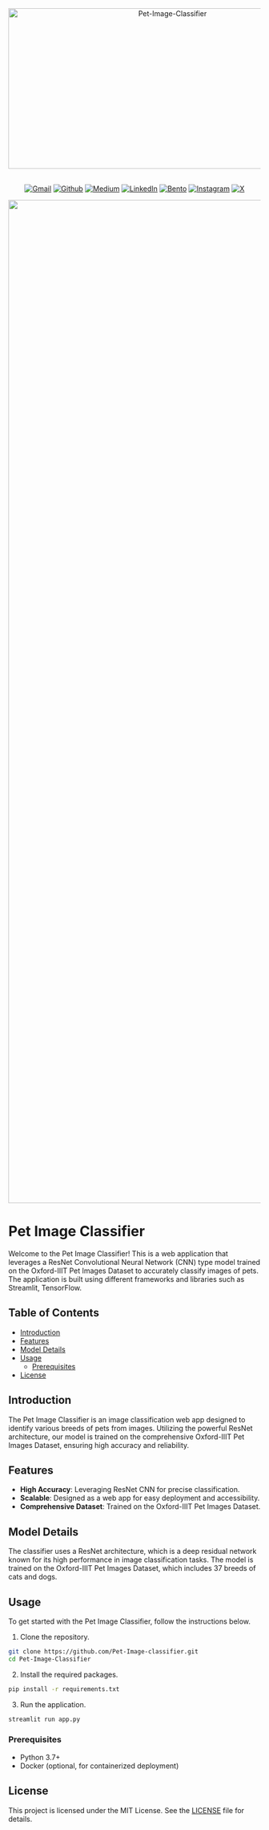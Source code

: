 <div align="center">
    <img src="https://socialify.git.ci/yashksaini-coder/Pet-Image-Classifier/image?description=1&descriptionEditable=Pet%27s%20Image%20classifier%20based%20on%20Resnet%20CNN%20model&font=Rokkitt&forks=1&issues=1&language=0&logo=https%3A%2F%2Fi.pinimg.com%2F564x%2F82%2F7c%2F62%2F827c62e991d31a57b8f369f473e70cea.jpg&name=1&owner=1&pattern=Solid&pulls=1&stargazers=1&theme=Light" alt="Pet-Image-Classifier" width="640" height="320" />
</div>
<br>
<div align='center'>

  [![Gmail](https://img.shields.io/badge/Gmail-D14836?style=for-the-badge&logo=gmail&logoColor=white)](mailto:ys3853428@gmail.com)
  [![Github](https://img.shields.io/badge/GitHub-100000?style=for-the-badge&logo=github&logoColor=white)](https://github.com/yashksaini-coder)
  [![Medium](https://img.shields.io/badge/Medium-12100E?style=for-the-badge&logo=medium&logoColor=white)](https://medium.com/@yashksaini)
  [![LinkedIn](https://img.shields.io/badge/LinkedIn-0077B5?style=for-the-badge&logo=linkedin&logoColor=white)](https://www.linkedin.com/in/yashksaini/)
  [![Bento](https://img.shields.io/badge/Bento-768CFF.svg?style=for-the-badge&logo=Bento&logoColor=white)](https://bento.me/yashksaini)
  [![Instagram](https://img.shields.io/badge/Instagram-%23E4405F.svg?style=for-the-badge&logo=Instagram&logoColor=white)](https://www.instagram.com/yashksaini.codes/)
  [![X](https://img.shields.io/badge/X-%23000000.svg?style=for-the-badge&logo=X&logoColor=white)](https://twitter.com/EasycodesDev)
   
</div>
<img width="2000rem" src="https://raw.githubusercontent.com/SamirPaulb/SamirPaulb/main/assets/rainbow-superthin.webp"><br>

# Pet Image Classifier

Welcome to the Pet Image Classifier! This is a web application that leverages a ResNet Convolutional Neural Network (CNN) type model trained on the Oxford-IIIT Pet Images Dataset to accurately classify images of pets. The application is built using different frameworks and libraries such as Streamlit, TensorFlow.

## Table of Contents

- [Introduction](#introduction)
- [Features](#features)
- [Model Details](#model-details)
- [Usage](#usage)
  - [Prerequisites](#prerequisites)
- [License](#license)

## Introduction

The Pet Image Classifier is an image classification web app designed to identify various breeds of pets from images. Utilizing the powerful ResNet architecture, our model is trained on the comprehensive Oxford-IIIT Pet Images Dataset, ensuring high accuracy and reliability.

## Features

- **High Accuracy**: Leveraging ResNet CNN for precise classification.
- **Scalable**: Designed as a web app for easy deployment and accessibility.
- **Comprehensive Dataset**: Trained on the Oxford-IIIT Pet Images Dataset.

## Model Details

The classifier uses a ResNet architecture, which is a deep residual network known for its high performance in image classification tasks. The model is trained on the Oxford-IIIT Pet Images Dataset, which includes 37 breeds of cats and dogs.

## Usage

To get started with the Pet Image Classifier, follow the instructions below.

1. Clone the repository.

```bash
git clone https://github.com/Pet-Image-classifier.git
cd Pet-Image-Classifier
```

2. Install the required packages.
    
```bash
pip install -r requirements.txt
```

3. Run the application.
    
```bash
streamlit run app.py
```

### Prerequisites

- Python 3.7+
- Docker (optional, for containerized deployment)

## License

This project is licensed under the MIT License. See the [LICENSE](LICENSE) file for details.
